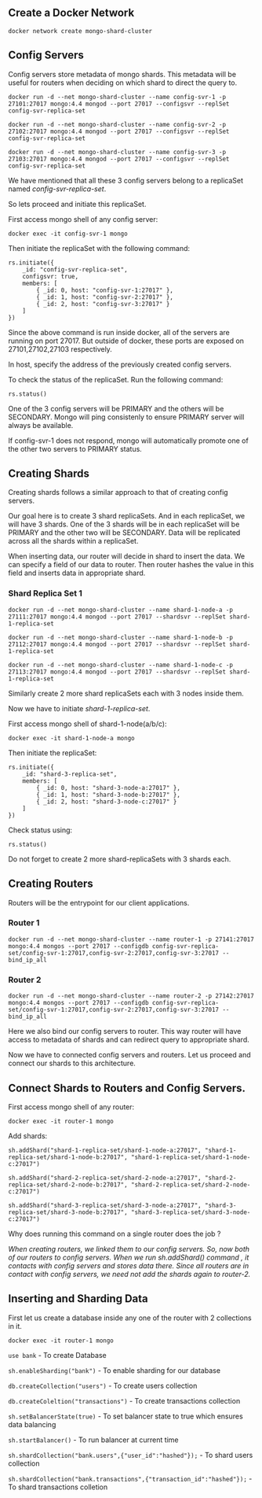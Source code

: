 ## Create a Docker Network
```
docker network create mongo-shard-cluster
```

## Config Servers

Config servers store metadata of mongo shards. This metadata will be useful for routers when deciding on which shard to direct the query to.

```
docker run -d --net mongo-shard-cluster --name config-svr-1 -p 27101:27017 mongo:4.4 mongod --port 27017 --configsvr --replSet config-svr-replica-set
```

```
docker run -d --net mongo-shard-cluster --name config-svr-2 -p 27102:27017 mongo:4.4 mongod --port 27017 --configsvr --replSet config-svr-replica-set
```

```
docker run -d --net mongo-shard-cluster --name config-svr-3 -p 27103:27017 mongo:4.4 mongod --port 27017 --configsvr --replSet config-svr-replica-set
```

We have mentioned that all these 3 config servers belong to a replicaSet named *config-svr-replica-set*.

So lets proceed and initiate this replicaSet.

First access mongo shell of any config server:
```
docker exec -it config-svr-1 mongo
```

Then initiate the replicaSet with the following command:
```
rs.initiate({
    _id: "config-svr-replica-set",
    configsvr: true,
    members: [
        { _id: 0, host: "config-svr-1:27017" },
        { _id: 1, host: "config-svr-2:27017" },
        { _id: 2, host: "config-svr-3:27017" }
    ]
})
```
Since the above command is run inside docker, all of the servers are running on port 27017. But outside of docker, these ports are exposed on 27101,27102,27103 respectively.

In host, specify the address of the previously created config servers.

To check the status of the replicaSet. Run the following command:

```
rs.status()
```

One of the 3 config servers will be PRIMARY and the others will be SECONDARY. Mongo will ping consistenly to ensure PRIMARY server will always be available. 

If config-svr-1 does not respond, mongo will automatically promote one of the other two servers to PRIMARY status.

## Creating Shards

Creating shards follows a similar approach to that of creating config servers.

Our goal here is to create 3 shard replicaSets. And in each replicaSet, we will have 3 shards. One of the 3 shards will be in each replicaSet will be PRIMARY and the other two will be SECONDARY. Data will be replicated across all the shards within a replicaSet.

When inserting data, our router will decide in shard to insert the data. We can specify a field of our data to router. Then router hashes the value in this field and inserts data in appropriate shard.

### Shard Replica Set 1
```
docker run -d --net mongo-shard-cluster --name shard-1-node-a -p 27111:27017 mongo:4.4 mongod --port 27017 --shardsvr --replSet shard-1-replica-set
```

```
docker run -d --net mongo-shard-cluster --name shard-1-node-b -p 27112:27017 mongo:4.4 mongod --port 27017 --shardsvr --replSet shard-1-replica-set
```

```
docker run -d --net mongo-shard-cluster --name shard-1-node-c -p 27113:27017 mongo:4.4 mongod --port 27017 --shardsvr --replSet shard-1-replica-set
```

Similarly create 2 more shard replicaSets each with 3 nodes inside them.

Now we have to initiate *shard-1-replica-set*.

First access mongo shell of shard-1-node(a/b/c):

```
docker exec -it shard-1-node-a mongo
```

Then initiate the replicaSet:
```
rs.initiate({
    _id: "shard-3-replica-set",
    members: [
        { _id: 0, host: "shard-3-node-a:27017" },
        { _id: 1, host: "shard-3-node-b:27017" },
        { _id: 2, host: "shard-3-node-c:27017" }
    ]
})
```

Check status using:
```
rs.status()
```

Do not forget to create 2 more shard-replicaSets with 3 shards each.


## Creating Routers

Routers will be the entrypoint for our client applications.

### Router 1
```
docker run -d --net mongo-shard-cluster --name router-1 -p 27141:27017 mongo:4.4 mongos --port 27017 --configdb config-svr-replica-set/config-svr-1:27017,config-svr-2:27017,config-svr-3:27017 --bind_ip_all
```

### Router 2
```
docker run -d --net mongo-shard-cluster --name router-2 -p 27142:27017 mongo:4.4 mongos --port 27017 --configdb config-svr-replica-set/config-svr-1:27017,config-svr-2:27017,config-svr-3:27017 --bind_ip_all
```

Here we also bind our config servers to router. This way router will have access to metadata of shards and can redirect query to appropriate shard.

Now we have to connected config servers and routers. Let us proceed and connect our shards to this architecture.

## Connect Shards to Routers and Config Servers.

First access mongo shell of any router:
```
docker exec -it router-1 mongo
```

Add shards:

```
sh.addShard("shard-1-replica-set/shard-1-node-a:27017", "shard-1-replica-set/shard-1-node-b:27017", "shard-1-replica-set/shard-1-node-c:27017")
```

```
sh.addShard("shard-2-replica-set/shard-2-node-a:27017", "shard-2-replica-set/shard-2-node-b:27017", "shard-2-replica-set/shard-2-node-c:27017")
```

```
sh.addShard("shard-3-replica-set/shard-3-node-a:27017", "shard-3-replica-set/shard-3-node-b:27017", "shard-3-replica-set/shard-3-node-c:27017")
```

Why does running this command on a single router does the job ?

*When creating routers, we linked them to our config servers. So, now both of our routers to config servers. When we run sh.addShard() command , it contacts with config servers and stores data there. Since all routers are in contact with config servers, we need not add the shards again to router-2.*

## Inserting and Sharding Data

First let us create a database inside any one of the router with 2 collections in it.

```docker exec -it router-1 mongo```

```use bank``` - To create Database

```sh.enableSharding("bank")``` - To enable sharding for our database

```db.createCollection("users")``` - To create users collection

```db.createColeltion("transactions")``` - To create transactions collection

```sh.setBalancerState(true)``` - To set balancer state to true which ensures data balancing

```sh.startBalancer()``` - To run balancer at current time

```sh.shardCollection("bank.users",{"user_id":"hashed"});``` - To shard users collection

```sh.shardCollection("bank.transactions",{"transaction_id":"hashed"});``` - To shard transactions colletion

